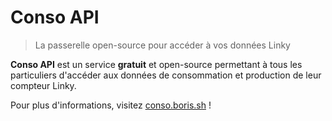 # Conso API

> La passerelle open-source pour accéder à vos données Linky

**Conso API** est un service **gratuit** et open-source permettant à tous les particuliers d'accéder aux données de consommation et production de leur compteur Linky.

Pour plus d'informations, visitez [conso.boris.sh](https://conso.boris.sh) !
